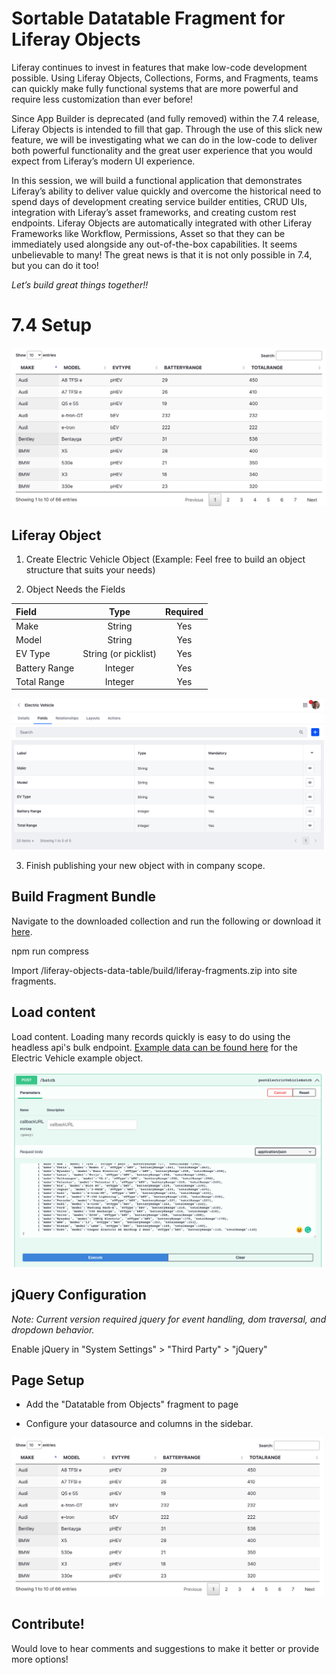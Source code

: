 # Sortable Datatable Fragment for Liferay Objects

Liferay continues to invest in features that make low-code development possible. Using Liferay Objects, Collections, Forms, and Fragments, teams can quickly make fully functional systems that are more powerful and require less customization than ever before!

Since App Builder is deprecated (and fully removed) within the 7.4 release, Liferay Objects is intended to fill that gap. Through the use of this slick new feature, we will be investigating what we can do in the low-code to deliver both powerful functionality and the great user experience that you would expect from Liferay’s modern UI experience.

In this session, we will build a functional application that demonstrates Liferay’s ability to deliver value quickly and overcome the historical need to spend days of development creating service builder entities, CRUD UIs, integration with Liferay’s asset frameworks, and creating custom rest endpoints. Liferay Objects are automatically integrated with other Liferay Frameworks like Workflow, Permissions, Asset so that they can be immediately used alongside any out-of-the-box capabilities. It seems unbelievable to many! The great news is that it is not only possible in 7.4, but you can do it too!

*Let’s build great things together!!*

# 7.4 Setup

<img src="./assets/datatable-3.png" alt="drawing"/>

## Liferay Object 

1. Create Electric Vehicle Object (Example: Feel free to build an object structure that suits your needs) 

2. Object Needs the Fields

| Field             | Type                 | Required  |
| :---              |      :----:          |  :----:   |
| Make		        | String               | Yes       |
| Model			    | String               | Yes       |
| EV Type	        | String (or picklist) | Yes       |
| Battery Range     | Integer              | Yes       |
| Total Range     	| Integer              | Yes       |

<img src="./assets/datatable-0.png" alt="drawing" width="500"/>

3. Finish publishing your new object with in company scope. 

## Build Fragment Bundle

Navigate to the downloaded collection and run the following or download it <a href="./assets/datatable-from-objects.zip" target="_blank">here</a>.

npm run compress

Import /liferay-objects-data-table/build/liferay-fragments.zip into site fragments.

## Load content

Load content. Loading many records quickly is easy to do using the headless api's bulk endpoint. <a href="./assets/bulk-data.json" target="_blank">Example data can be found here</a> for the Electric Vehicle example object.

<img src="./assets/datatable-1.png" alt="drawing" width="500"/>

## jQuery Configuration

*Note: Current version required jquery for event handling, dom traversal, and dropdown behavior.*

Enable jQuery in "System Settings" > "Third Party" > "jQuery"

## Page Setup

* Add the "Datatable from Objects" fragment to page

* Configure your datasource and columns in the sidebar.

<img src="./assets/datatable-3.png" alt="drawing" width="500"/>


## Contribute! 

Would love to hear comments and suggestions to make it better or provide more options!
